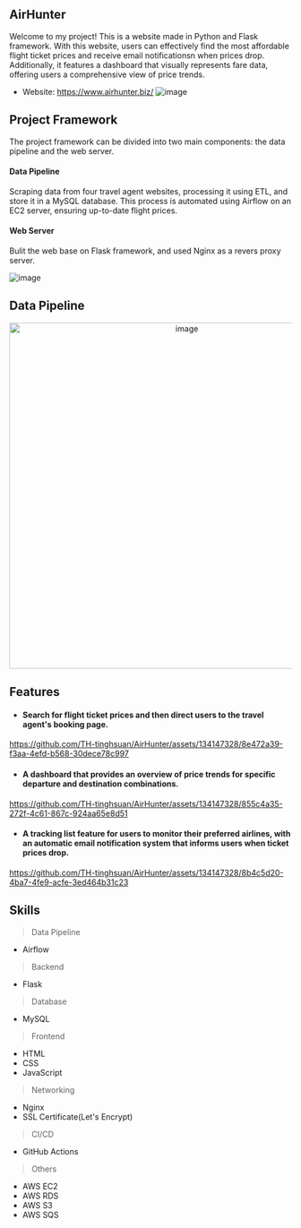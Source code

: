 ## AirHunter
Welcome to my project! This is a website made in Python and Flask framework. With this website, users can effectively find the most affordable flight ticket prices and receive email notificationsn when prices drop.
Additionally, it features a dashboard that visually represents fare data, offering users a comprehensive view of price trends.

- Website: https://www.airhunter.biz/
![image](https://github.com/TH-tinghsuan/git_practice/assets/134147328/e1695560-22c1-4205-8ef6-dede3e61f676)

## Project Framework
The project framework can be divided into two main components: the data pipeline and the web server.
#### Data Pipeline
Scraping data from four travel agent websites, processing it using ETL, and store it in a MySQL database. This process is automated using Airflow on an EC2 server, ensuring up-to-date flight prices.
#### Web Server
Bulit the web base on Flask framework, and used Nginx as a revers proxy server.

![image](https://github.com/TH-tinghsuan/git_practice/assets/134147328/bf6599e5-769e-4dbd-ab27-a1c1bd538078)

## Data Pipeline
<p align="center">
  <img width="618" alt="image" src="https://github.com/TH-tinghsuan/AirHunter/assets/134147328/20616c5d-b261-4fea-b051-403a4143aca5">
</p>

## Features
- #### Search for flight ticket prices and then direct users to the travel agent's booking page.
  

https://github.com/TH-tinghsuan/AirHunter/assets/134147328/8e472a39-f3aa-4efd-b568-30dece78c997


- #### A dashboard that provides an overview of price trends for specific departure and destination combinations.


https://github.com/TH-tinghsuan/AirHunter/assets/134147328/855c4a35-272f-4c61-867c-924aa65e8d51


- #### A tracking list feature for users to monitor their preferred airlines, with an automatic email notification system that informs users when ticket prices drop.


https://github.com/TH-tinghsuan/AirHunter/assets/134147328/8b4c5d20-4ba7-4fe9-acfe-3ed464b31c23

## Skills

> Data Pipeline
- Airflow
> Backend
- Flask
> Database
- MySQL
> Frontend
- HTML
- CSS
- JavaScript
> Networking
- Nginx
- SSL Certificate(Let's Encrypt)
> CI/CD
- GitHub Actions
> Others
- AWS EC2
- AWS RDS
- AWS S3
- AWS SQS